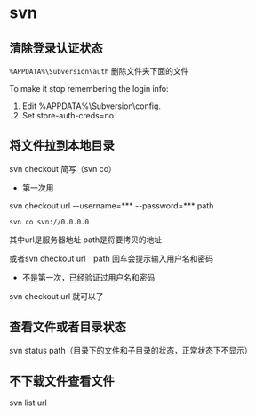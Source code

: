 # svn

## 清除登录认证状态

`%APPDATA%\Subversion\auth` 删除文件夹下面的文件

To make it stop remembering the login info:

1. Edit %APPDATA%\Subversion\config.
2. Set store-auth-creds=no


## 将文件拉到本地目录

svn checkout 简写（svn co）

- 第一次用

svn checkout url --username=*** --password=*** path

`svn co svn://0.0.0.0`

其中url是服务器地址 path是将要拷贝的地址

或者svn checkout url　path 回车会提示输入用户名和密码

- 不是第一次，已经验证过用户名和密码

svn checkout url 就可以了

## 查看文件或者目录状态

svn status path（目录下的文件和子目录的状态，正常状态下不显示）

## 不下载文件查看文件

svn list url